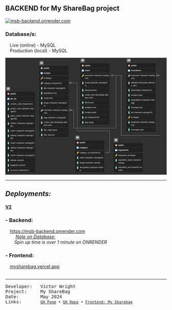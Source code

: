 ## BACKEND for My ShareBag project

[![msb-backend.onrender.com](https://raw.githubusercontent.com/vrw-GH/assets/main/repo-media/mysharebag/Screenshot-msb.png?raw=true)](https://msb-backend.onrender.com)

<h3>Database/s:</h3>
  &emsp;Live (online) - MySQL  <br>
  &emsp;Production (local) - MySQL
<br>

![Database Structure](./proj-docs/backend-v2.pgerd.png)

---

## <i>Deployments:</i>

<h4><u>V2</u></h4>
<h3>- Backend:</h3>

&emsp;<a href="https://msb-backend.onrender.com" target="_blank">https://msb-backend.onrender.com</a>
<br>
  &emsp;&emsp; <u><i>Note on Database:</i></u>
  <br>
  &emsp;&emsp;<i>Spin up time is over 1 minute on ONRENDER</i>
  <br>
<h3>- Frontend:</h3>
  &emsp;<a href="https://mysharebag.vercel.app" target="_blank">mysharebag.vercel.app</a>
  <br>
<br>

---

<pre>
Developer:   Victor Wright
Project:     My ShareBag
Date:        May 2024
Links:       <small><a href="https://vrw-gh.github.io/mysharebag-backend/">GH Page</a>&emsp;•&emsp;<a href="https://github.com/vrw-GH/mysharebag-backend">GH Repo</a>&emsp;•&emsp;<a href="https://vrw-gh.github.io/mysharebag/">Frontend: My Sharebag</a></small>
</pre>